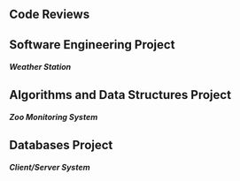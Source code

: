 ## **Code Reviews**

## **Software Engineering Project**
##### Weather Station

## **Algorithms and Data Structures Project**
##### Zoo Monitoring System

## **Databases Project**
##### Client/Server System
